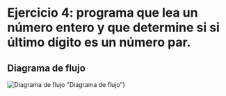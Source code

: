 # Ejercicio 4:   programa que lea un número entero y que determine si si último dígito es un número par.
## Diagrama de flujo

![Diagrama de flujo](diagrama.png) "Diagrama de flujo")